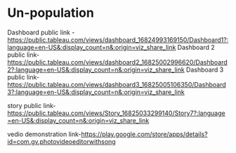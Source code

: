 # Un-population


Dashboard public link -https://public.tableau.com/views/dashboard_16824993169150/Dashboard1?:language=en-US&:display_count=n&:origin=viz_share_link
Dashboard 2 public link-https://public.tableau.com/views/dashboard2_16825002996620/Dashboard2?:language=en-US&:display_count=n&:origin=viz_share_link
Dashboard 3 public link-https://public.tableau.com/views/dashboard3_16825005106350/Dashboard3?:language=en-US&:display_count=n&:origin=viz_share_link

story public link-https://public.tableau.com/views/Story_16825033299140/Story7?:language=en-US&:display_count=n&:origin=viz_share_link

vedio demonstration link-https://play.google.com/store/apps/details?id=com.gv.photovideoeditorwithsong

